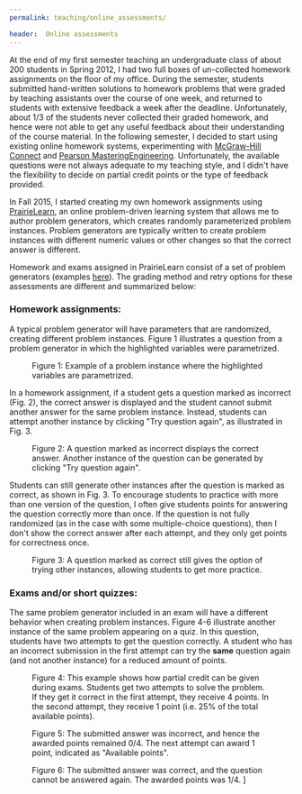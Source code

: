 ```yaml
---
permalink: teaching/online_assessments/

header:  Online assessments
---
```


At the end of my first semester teaching an undergraduate class of about 200 students in Spring 2012, I had two full boxes of un-collected homework assignments on the floor of my office. During the semester, students submitted hand-written solutions to homework problems that were graded by teaching assistants over the course of one week, and returned to students with extensive feedback a week after the deadline. Unfortunately, about 1/3 of the students never collected their graded homework, and hence were not able to get any useful feedback about their understanding of the course material. In the following semester, I decided to start using existing online homework systems, experimenting with [McGraw-Hill Connect](https://www.mheducation.com/highered/connect) and [Pearson MasteringEngineering](https://www.pearsonmylabandmastering.com/northamerica/masteringengineering/). Unfortunately, the available questions were not always adequate to my teaching style, and I didn't have the flexibility to decide on partial credit points or the type of feedback provided.

In Fall 2015, I started creating my own homework assignments using [PrairieLearn](https://www.prairielearn.com), an online problem-driven learning system that allows me to author problem generators, which creates randomly parameterized problem instances. Problem generators are typically written to create problem instances with different numeric values or other changes so that the correct answer is different.

<!--
1. **Auto-graded questions with instant feedback.** Three big benefits here: a) students can get immediate feedback about their knowledge, and adjust their studying accordingly, b) grading is more consistent among all the students, which is specially difficult when grading more than 200 homework sets on a weekly basis, c) course staff is not spending a huge amount of time grading papers that are often not collected, and instead can focus on creating better course content and experiment with innovations in the classroom.

2. **Randomization of questions.** Question variables are parametrized such that students receive different versions of a problem.

3. **Ability to use computer-based testing facilities to administer the exams.**
This gives students the flexibility to take exams at different times and locations, drastically reducing the need for conflict and make-up exams.

4. **Environmentally friendly.** I don't need to walk around campus carrying a huge pile of papers, or have them accumulating in my office. -->


Homework and exams assigned in PrairieLearn consist of a set of problem generators (examples <a href="{{ site.baseurl }}{% link pages/examples.md %}#PL_questions">here</a>). The grading method and retry options for these assessments are different and summarized below:

### Homework assignments:

A typical problem generator will have parameters that are randomized, creating different problem instances. Figure 1 illustrates a question from a problem generator in which the highlighted variables were parametrized.

<figure class="text-center border">
   <img src="{{ site.baseurl }}/pages/images/hw_examples.png" alt="" style="display: block; margin-left: auto; margin-right: auto; margin-top:10px; max-height: 300px; max-width: 90%;  clear:">
<figcaption class="figure-caption text-center"> Figure 1: Example of a problem instance where the highlighted variables are parametrized. </figcaption>
 </figure>

In a homework assignment, if a student gets a question marked as incorrect (Fig. 2), the correct answer is displayed and the student cannot submit another answer for the same problem instance. Instead, students can attempt another  instance by clicking "Try question again", as illustrated in Fig. 3.

 <figure class="text-center border">
    <img src="{{ site.baseurl }}/pages/images/hw_submitted.png" alt="" style="display: block; margin-left: auto; margin-right: auto; margin-top:10px; max-height: 550px; max-width: 90%;  clear:">
 <figcaption class="figure-caption text-center"> Figure 2: A question marked as incorrect displays the correct answer. Another instance of the question can be generated by clicking "Try question again". </figcaption>
  </figure>

Students can still generate other instances after the question is marked as correct, as shown in Fig. 3. To encourage students to practice with more than one version of the question, I often give students points for answering the question correctly more than once. If the question is not fully randomized (as in the case with some multiple-choice questions), then I don't show the correct answer after each attempt, and they only get points for correctness once.

  <figure class="text-center border">
     <img src="{{ site.baseurl }}/pages/images/hw_correct.png" alt="" style="display: block; margin-left: auto; margin-right: auto; margin-top:10px; max-height: 250px; max-width: 90%;  clear:">
  <figcaption class="figure-caption text-center"> Figure 3: A question marked as correct still gives the option of trying other instances, allowing students to get more practice. </figcaption>
   </figure>


### Exams and/or short quizzes:

The same problem generator included in an exam will have a different behavior when creating problem instances. Figure 4-6 illustrate another instance of the same problem appearing on a quiz. In this question, students have two attempts to get the question correctly. A student who has an incorrect submission in the first attempt can try the **same** question again (and not another instance) for a reduced amount of points.  

<figure class="text-center border">
   <img src="{{ site.baseurl }}/pages/images/quiz_example.png" alt="" style="display: block; margin-left: auto; margin-right: auto; margin-top:10px; max-height: 520px; max-width: 90%;  clear:">
<figcaption class="figure-caption text-center"> Figure 4: This example shows how partial credit can be given during exams. Students get two attempts to solve the problem. If they get it correct in the first attempt, they receive 4 points. In the second attempt, they receive 1 point (i.e. 25% of the total available points). </figcaption>
 </figure>


 <figure class="text-center border">
    <img src="{{ site.baseurl }}/pages/images/quiz_submitted.png" alt="" style="display: block; margin-left: auto; margin-right: auto; margin-top:10px; max-height: 420px; max-width: 90%;  clear:">
 <figcaption class="figure-caption text-center"> Figure 5: The submitted answer was incorrect, and hence the awarded points remained 0/4. The next attempt can award 1 point, indicated as "Available points". </figcaption>
  </figure>

  <figure class="text-center border">
     <img src="{{ site.baseurl }}/pages/images/quiz_submitted_2.png" alt="" style="display: block; margin-left: auto; margin-right: auto; margin-top:10px; max-height: 550px; max-width: 90%;  clear:">
  <figcaption class="figure-caption text-center"> Figure 6: The submitted answer was correct, and the question cannot be answered again. The awarded points was 1/4. ]  </figcaption>
   </figure>
